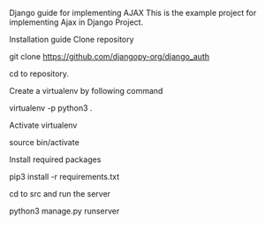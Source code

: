 Django guide for implementing AJAX
This is the example project for implementing Ajax in Django Project. 

Installation guide
Clone repository

git clone https://github.com/djangopy-org/django_auth

cd to repository.

Create a virtualenv by following command

virtualenv -p python3 .

Activate virtualenv

source bin/activate

Install required packages

pip3 install -r requirements.txt

cd to src and run the server

python3 manage.py runserver